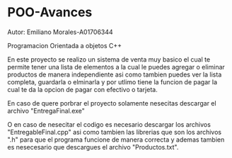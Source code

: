 # POO-Avances
Autor:
Emiliano Morales-A01706344

Programacion Orientada a objetos C++

En este proyecto se realizo un sistema de venta muy basico el cual te permite tener una lista de elementos a la cual le puedes agregar 
o eliminar productos de manera independiente asi como tambien puedes ver la lista completa, guardarla o elminarla y por utlimo tiene
la funcion de pagar la cual te da la opcion de pagar con efectivo o tarjeta.

En caso de quere porbrar el proyecto solamente nesecitas descargar el archivo "EntregaFinal.exe"

O en caso de nesecitar el codigo es necesario descargar los archivos "EntregableFinal.cpp" asi como tambien las librerias que son los
archivos ".h" para que el programa funcione de manera correcta y ademas tambien es nesecesario que descargues el archivo "Productos.txt".


